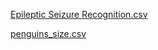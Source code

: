 [Epileptic Seizure Recognition.csv](https://www.kaggle.com/datasets/harunshimanto/epileptic-seizure-recognition)

[penguins_size.csv](https://www.kaggle.com/datasets/parulpandey/palmer-archipelago-antarctica-penguin-data)
